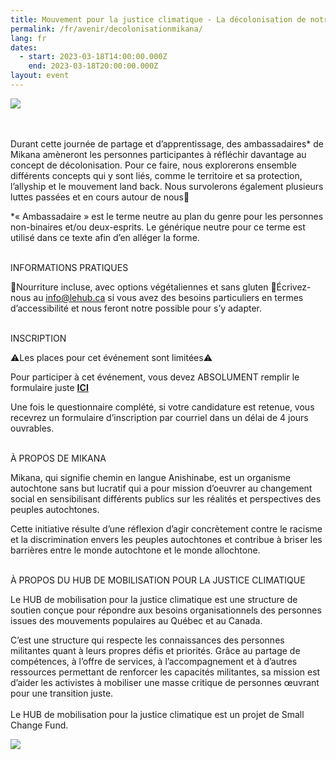 ```yaml
---
title: Mouvement pour la justice climatique - La décolonisation de notre militantisme
permalink: /fr/avenir/decolonisationmikana/
lang: fr
dates:
  - start: 2023-03-18T14:00:00.000Z
    end: 2023-03-18T20:00:00.000Z
layout: event
---
```

![](/media/copie_de_mouvement_pour_la_justice_climatique_de_colonisation_de_notre_militantisme.png)

\
\
Durant cette journée de partage et d’apprentissage, des ambassadaires* de Mikana amèneront les personnes participantes à réfléchir davantage au concept de décolonisation. Pour ce faire, nous explorerons ensemble différents concepts qui y sont liés, comme le territoire et sa protection, l’allyship et le mouvement land back. Nous survolerons également plusieurs luttes passées et en cours autour de nous🌿

\*« Ambassadaire » est le terme neutre au plan du genre pour les personnes non-binaires et/ou deux-esprits. Le générique neutre pour ce terme est utilisé dans ce texte afin d’en alléger la forme.

\
INFORMATIONS PRATIQUES

🌷Nourriture incluse, avec options végétaliennes et sans gluten
🌷Écrivez-nous au info@lehub.ca si vous avez des besoins particuliers en termes d’accessibilité et nous feront notre possible pour s’y adapter.

\
INSCRIPTION

⚠️Les places pour cet événement sont limitées⚠️

Pour participer à cet événement, vous devez ABSOLUMENT remplir le formulaire juste **[ICI](https://docs.google.com/forms/d/e/1FAIpQLScevZUFuNazpyrsPN_lTJNUnuWH3FzShk9WgI_Gkg8Sj2FMVQ/viewform?usp=sharing)**

Une fois le questionnaire complété, si votre candidature est retenue, vous recevrez un formulaire d’inscription par courriel dans un délai de 4 jours ouvrables.

\
À PROPOS DE MIKANA

Mikana, qui signifie chemin en langue Anishinabe, est un organisme autochtone sans but lucratif qui a pour mission d’oeuvrer au changement social en sensibilisant différents publics sur les réalités et perspectives des peuples autochtones.

Cette initiative résulte d’une réflexion d’agir concrètement contre le racisme et la discrimination envers les peuples autochtones et contribue à briser les barrières entre le monde autochtone et le monde allochtone.

\
À PROPOS DU HUB DE MOBILISATION POUR LA JUSTICE CLIMATIQUE

Le HUB de mobilisation pour la justice climatique est une structure de soutien conçue pour répondre aux besoins organisationnels des personnes issues des mouvements populaires au Québec et au Canada.

C’est une structure qui respecte les connaissances des personnes militantes quant à leurs propres défis et priorités. Grâce au partage de compétences, à l’offre de services, à l’accompagnement et à d’autres ressources permettant de renforcer les capacités militantes, sa mission est d’aider les activistes à mobiliser une masse critique de personnes œuvrant pour une transition juste.\
\
L﻿e HUB de mobilisation pour la justice climatique est un projet de Small Change Fund.

![](/media/sans_titre_6_.png)